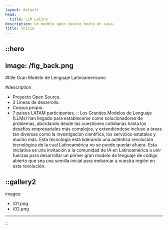 ```yaml
---
layout: default
head:
  title: LLM Latino
description: Un modelo open source hecho en casa.
title: Inicio
---
```


::hero
---
image: /fig_back.png
---
#title
Gran Modelo de Lenguaje Latinoamericano

#description
- Proyecto Open Source.
- 3 Líneas de desarrollo.
- Corpus propio.
- 7 países LATAM participantes.
::
Los Grandes Modelos de Lenguaje (LLMs) han llegado para establecerse como solucionadores de problemas, abordando desde las cuestiones cotidianas hasta los desafíos empresariales más complejos, y extendiéndose incluso a áreas tan diversas como la investigación científica, los servicios estatales y mucho más. Esta tecnología está liderando una auténtica revolución tecnológica de la cual Latinoamérica no se puede quedar afuera. Esta iniciativa es una invitación a la comunidad de IA en Latinoamérica a unir fuerzas para desarrollar un primer gran modelo de lenguaje de código abierto que sea una semilla inicial para embarcar a nuestra región en esta revolución.


::gallery2
---
images:
  - /01.png
  - /02.png
---
::
